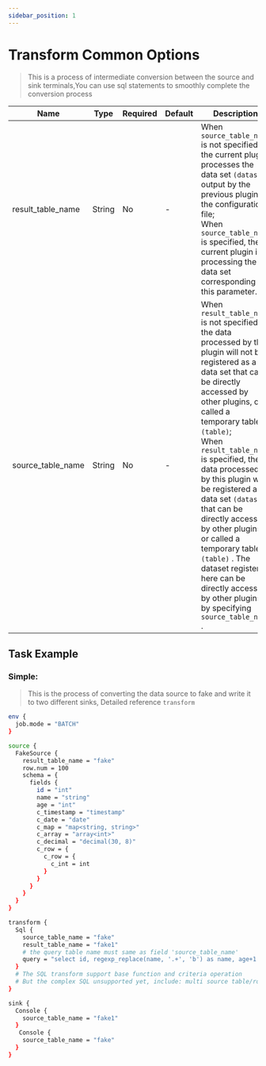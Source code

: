 ```yaml
---
sidebar_position: 1
---
```


# Transform Common Options

> This is a process of intermediate conversion between the source and sink terminals,You can use sql statements to smoothly complete the conversion process

|       Name        |  Type  | Required | Default |                                                                                                                                                                                                                                                              Description                                                                                                                                                                                                                                                              |
|-------------------|--------|----------|---------|---------------------------------------------------------------------------------------------------------------------------------------------------------------------------------------------------------------------------------------------------------------------------------------------------------------------------------------------------------------------------------------------------------------------------------------------------------------------------------------------------------------------------------------|
| result_table_name | String | No       | -       | When `source_table_name` is not specified, the current plugin processes the data set `(dataset)` output by the previous plugin in the configuration file; <br/>When `source_table_name` is specified, the current plugin is processing the data set corresponding to this parameter.                                                                                                                                                                                                                                                  |
| source_table_name | String | No       | -       | When `result_table_name` is not specified, the data processed by this plugin will not be registered as a data set that can be directly accessed by other plugins, or called a temporary table `(table)`; <br/>When `result_table_name` is specified, the data processed by this plugin will be registered as a data set `(dataset)` that can be directly accessed by other plugins, or called a temporary table `(table)` . The dataset registered here can be directly accessed by other plugins by specifying `source_table_name` . |

## Task Example

### Simple:

> This is the process of converting the data source to fake and write it to two different sinks, Detailed reference `transform`

```bash
env {
  job.mode = "BATCH"
}

source {
  FakeSource {
    result_table_name = "fake"
    row.num = 100
    schema = {
      fields {
        id = "int"
        name = "string"
        age = "int"
        c_timestamp = "timestamp"
        c_date = "date"
        c_map = "map<string, string>"
        c_array = "array<int>"
        c_decimal = "decimal(30, 8)"
        c_row = {
          c_row = {
            c_int = int
          }
        }
      }
    }
  }
}

transform {
  Sql {
    source_table_name = "fake"
    result_table_name = "fake1"
    # the query table name must same as field 'source_table_name'
    query = "select id, regexp_replace(name, '.+', 'b') as name, age+1 as age, pi() as pi, c_timestamp, c_date, c_map, c_array, c_decimal, c_row from fake"
  }
  # The SQL transform support base function and criteria operation
  # But the complex SQL unsupported yet, include: multi source table/rows JOIN and AGGREGATE operation and the like
}

sink {
  Console {
    source_table_name = "fake1"
  }
   Console {
    source_table_name = "fake"
  }
}
```

